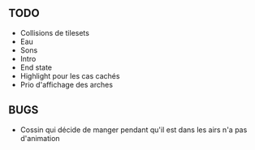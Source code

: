 ## TODO

* Collisions de tilesets
* Eau
* Sons
* Intro
* End state
* Highlight pour les cas cachés
* Prio d'affichage des arches

## BUGS

* Cossin qui décide de manger pendant qu'il est dans les airs n'a pas d'animation
